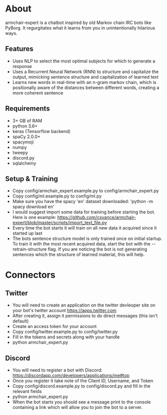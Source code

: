# About
armchair-expert is a chatbot inspired by old Markov chain IRC bots like PyBorg. It regurgitates what it learns from you in unintentionally hilarious ways.

## Features
- Uses NLP to select the most optimal subjects for which to generate a response
- Uses a Recurrent Neural Network (RNN) to structure and capitalize the output, mimicking sentence structure and capitalization of learned text
- Learns new words in real-time with an n-gram markov chain, which is positionally aware of the distances between different words, creating a more coherent sentence

## Requirements
- 3+ GB of RAM
- python 3.6+
- keras (Tensorflow backend)
- spaCy 2.0.0+
- spacymoji
- numpy
- tweepy
- discord.py
- sqlalchemy

## Setup & Training
- Copy config/armchair_expert.example.py to config/armchair_expert.py
- Copy config/ml.example.py to config/ml.py
- Make sure you have the spacy 'en' dataset downloaded: 'python -m spacy download en'
- I would suggest import some data for training before starting the bot. Here is one example: https://github.com/csvance/armchair-expert/blob/master/scripts/import_text_file.py
- Every time the bot starts it will train on all new data it acquired since it started up last
- The bots sentence structure model is only trained once on initial startup. To train it with the most recent acquired data, start the bot with the --retrain-structure flag. If you are noticing the bot is not generating sentences which the structure of learned material, this will help.

# Connectors
## Twitter
- You will need to create an application on the twitter devleoper site on your bot's twitter account https://apps.twitter.com
- After creating it, assign it permissions to do direct messages (this isn't default)
- Create an access token for your account
- Copy config/twitter.example.py to config/twitter.py
- Fill in the tokens and secrets along with your handle
- python armchair_expert.py

## Discord
- You will need to register a bot with Discord: https://discordapp.com/developers/applications/me#top
- Once you register it take note of the Client ID, Username, and Token
- Copy config/discord.example.py to config/discord.py and fill in the relevant fields
- python armchair_expert.py
- When the bot starts you should see a message print to the console containing a link which will allow you to join the bot to a server.